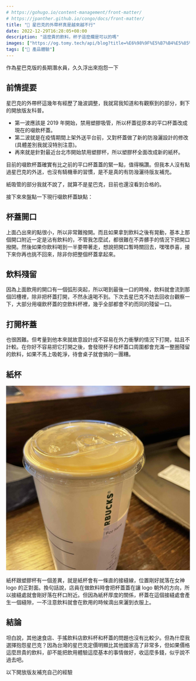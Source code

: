 ```yaml
---
# https://gohugo.io/content-management/front-matter/
# https://jpanther.github.io/congo/docs/front-matter/
title: "🥤 星巴克的外帶杯真是越來越不行"
date: 2022-12-29T16:28:05+08:00
description: "這麼貴的飲料，杯子這麼爛是可以的嗎"
images: ["https://og.tomy.tech/api/blog?title=%E6%98%9F%E5%B7%B4%E5%85%8B%E7%9A%84%E5%A4%96%E5%B8%B6%E6%9D%AF%E7%9C%9F%E7%9A%84%E6%98%AF%E8%B6%8A%E4%BE%86%E8%B6%8A%E4%B8%8D%E8%A1%8C"]
tags: ["🌟 產品體驗"]
---
```


作為星巴克版的長期潛水員，久久浮出來抱怨一下

## 前情提要

星巴克的外帶杯這幾年有經歷了幾波調整，我就寫我知道和有觀察到的部分，剩下的開放版友科普。

- 第一波應該是 2019 年開始，禁用塑膠吸管，所以杯蓋從原本的平口杯蓋改成現在的啜飲杯蓋。
- 第二波就是在疫情期間上架外送平台前，又對杯蓋做了新的防潑灑設計的修改 (具體差別我就沒特別注意)。
- 再來就是針對最近台北市開始禁用塑膠杯，所以塑膠杯全面改成新的紙杯。

目前的啜飲杯蓋確實有比之前的平口杯蓋蓋的緊一點，值得稱讚。但我本人沒有點過星巴克的外送，也沒有騎機車的習慣，是不是真的有防潑灑待版友補充。

紙吸管的部分我就不說了，就算不是星巴克，目前也還沒看到合格的。

接下來來盤點一下現行啜飲杯蓋缺點：

## 杯蓋開口

上面凸出來的點很小，所以非常難撥開。而且如果拿到飲料之後有晃動，基本上那個開口附近一定是沾有飲料的，不管我怎麼試，都很難在不弄髒手的情況下把開口撥開。然後如果你飲料喝到一半要帶著走，想說把開口暫時關回去，嘿嘿恭喜，接下來你再也挑不回來，除非你把整個杯蓋拿起來。

## 飲料殘留

因為上面飲用的開口有一個弧形突起，所以喝到最後一口的時候，飲料就會流到那個凹槽裡，除非把杯蓋打開，不然永遠喝不到。下次去星巴克不妨去回收台觀察一下，大部分用啜飲杯蓋的空飲料杯裡，幾乎全部都會不約而同的殘留一口。

## 打開杯蓋

也很困難。但考量到他本來就故意設計成不容易在外力衝擊的情況下打開，姑且不計較。在你好不容易把它打開之後，會發現杯子和杯蓋口周圍都會充滿一整圈殘留的飲料，如果不馬上吸乾淨，待會桌子就會搞的一團糟。

## 紙杯

![新紙杯 + 杯蓋](cuplid.jpg "新紙杯 + 杯蓋")

紙杯跟塑膠杯有一個差異，就是紙杯會有一條直的接縫線，位置剛好就落在女神 logo 的正對面。換句話說，店員在做飲料時會把杯蓋蓋在讓 logo 朝外的方向，所以接縫處就會剛好落在杯口附近。但因為紙杯厚度的關係，杯蓋在這個接縫處會產生一個縫隙，一不注意飲料就會在飲用的時候滴出來灑到衣服上。

## 結論

坦白說，其他速食店、手搖飲料店飲料杯和杯蓋的問題也沒有比較少。但為什麼我選擇抱怨星巴克？因為台灣的星巴克定價明顯比其他國家高了非常多，但如果價格這麼昂貴的飲料，卻不能把飲用體驗這麼基本的事情做好，收這麼多錢，似乎說不過去吧。

以下開放版友補充自己的經驗
